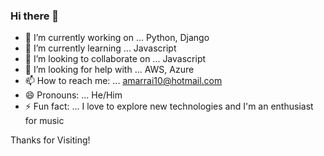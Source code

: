 ### Hi there 👋


- 🔭 I’m currently working on ... Python, Django
- 🌱 I’m currently learning ... Javascript
- 👯 I’m looking to collaborate on ... Javascript
- 🤔 I’m looking for help with ... AWS, Azure
- 📫 How to reach me: ... amarrai10@hotmail.com
- 😄 Pronouns: ... He/Him
- ⚡ Fun fact: ... I love to explore new technologies and I'm an enthusiast for music

Thanks for Visiting!

